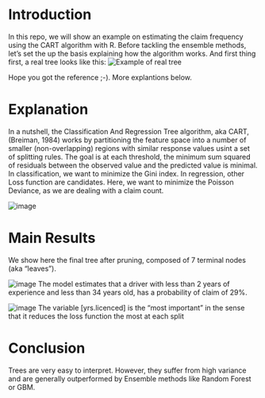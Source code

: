 # Introduction
In this repo, we will show an example on estimating the claim frequency using the CART algorithm with R. Before tackling the ensemble methods, let’s set the up the basis explaining how the algorithm works. And first thing first, a real tree looks like this:
![Example of real tree](https://github.com/william-tiritilli/Regression-Tree/assets/46381506/b24b829e-bdb7-4499-94ba-d08a22db9ea0)

Hope you got the reference ;-). More explantions below.

# Explanation
In a nutshell, the Classification And Regression Tree algorithm, aka CART, (Breiman, 1984) works by partitioning the feature space into a number of smaller (non-overlapping) regions with similar response values usint a set of splitting rules.
The goal is at each threshold, the minimum sum squared of residuals between the observed value and the predicted value is minimal.
In classification, we want to minimize the Gini index. In regression, other Loss function are candidates. Here, we want to minimize the Poisson Deviance, as we are dealing with a claim count.

![image](https://github.com/william-tiritilli/Regression-Tree/assets/46381506/3e5b3a54-35d9-49a0-a4b7-756f338198f6)

# Main Results
We show here the final tree after pruning, composed of 7 terminal nodes (aka “leaves”).

![image](https://github.com/william-tiritilli/Regression-Tree/assets/46381506/f6da669b-0765-4845-941c-a5d875c042ab)
The model estimates that a driver with less than 2 years of experience and less than 34 years old, has a probability of claim of 29%.

![image](https://github.com/william-tiritilli/Regression-Tree/assets/46381506/037d654e-4953-441f-be75-d9deb0325424)
The variable [yrs.licenced] is the “most important” in the sense that it reduces the loss function the most at each split

# Conclusion
Trees are very easy to interpret. However, they suffer from high variance and are generally outperformed by Ensemble methods like Random Forest or GBM. 






